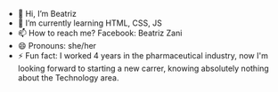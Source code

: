 - 👋 Hi, I’m Beatriz
- 🌱 I’m currently learning HTML, CSS, JS
- 📫 How to reach me? Facebook: Beatriz Zani
- 😄 Pronouns: she/her
- ⚡ Fun fact: I worked 4 years in the pharmaceutical industry, now I'm looking forward to starting a new carrer, knowing absolutely nothing about the Technology area. 
